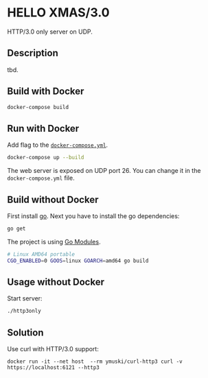 # HELLO XMAS/3.0

HTTP/3.0 only server on UDP.

## Description

tbd.

## Build with Docker

```bash
docker-compose build
```

## Run with Docker

Add flag to the [``docker-compose.yml``](./docker-compose.yml).

```bash
docker-compose up --build
```

The web server is exposed on UDP port 26. You can change it in the ``docker-compose.yml`` file.

## Build without Docker

First install [go](https://golang.org/). Next you have to install the go dependencies:

```bash
go get
```

The project is using [Go Modules](https://github.com/golang/go/wiki/Modules).

```bash
# Linux AMD64 portable
CGO_ENABLED=0 GOOS=linux GOARCH=amd64 go build
```

## Usage without Docker

Start server:
```bash
./http3only
```

## Solution

Use curl with HTTP/3.0 support:

    docker run -it --net host  --rm ymuski/curl-http3 curl -v https://localhost:6121 --http3
